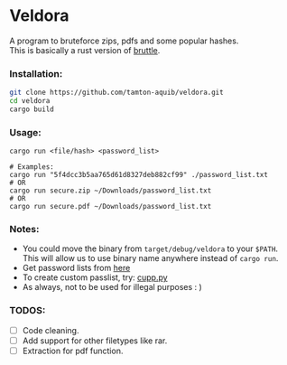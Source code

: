 # Veldora

A program to bruteforce zips, pdfs and some popular hashes.<br />
This is basically a rust version of [bruttle](https://github.com/tamton-aquib/bruttle).

### Installation:
```sh
git clone https://github.com/tamton-aquib/veldora.git
cd veldora
cargo build
```

### Usage:
```
cargo run <file/hash> <password_list>

# Examples:
cargo run "5f4dcc3b5aa765d61d8327deb882cf99" ./password_list.txt
# OR
cargo run secure.zip ~/Downloads/password_list.txt
# OR
cargo run secure.pdf ~/Downloads/password_list.txt
```

### Notes:
* You could move the binary from `target/debug/veldora` to your `$PATH`. <br />
This will allow us to use binary name anywhere instead of `cargo run`.
* Get password lists from [here](https://github.com/kkrypt0nn/Wordlists)
* To create custom passlist, try: [cupp.py](https://github.com/Mebus/cupp)
* As always, not to be used for illegal purposes  : )

### TODOS:
- [ ] Code cleaning.
- [ ] Add support for other filetypes like rar.
- [ ] Extraction for pdf function.

